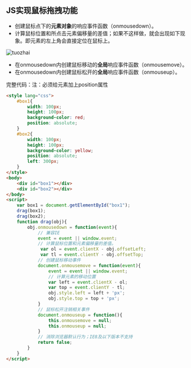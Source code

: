 ## JS实现鼠标拖拽功能

- 创建鼠标点下的**元素对象**的响应事件函数（onmousedown）。
- 计算鼠标位置和所点击元素偏移量的差值；如果不这样做，就会出现如下现象。即元素的左上角会直接定位在鼠标上。

![tuozhai](E:\图库\tuozhai.gif)

- 在onmousedown内创建鼠标移动的**全局**响应事件函数（onmousemove）。
- 在onmousedown内创建鼠标松开的**全局**响应事件函数（onmouseup）。

完整代码：注：必须给元素加上position属性

```html
<style lang="css">
    #box1{
        width: 100px;
        height: 100px;
        background-color: red;
        position: absolute;
    }
    #box2{
        width: 100px;
        height: 100px;
        background-color: yellow;
        position: absolute;
        left: 300px;
    }
</style>
<body>
    <div id="box1"></div>
    <div id="box2"></div>
</body>
<script>
    var box1 = document.getElementById("box1");
    drag(box1);
    drag(box2);
    function drag(obj){
        obj.onmousedown = function(event){
            // 兼容IE
            event = event || window.event;
            // 计算鼠标位置和元素偏移量的差值。
             var ol = event.clientX - obj.offsetLeft;
             var tl = event.clientY - obj.offsetTop;
            // 创建鼠标移动事件
            document.onmousemove = function(event){
                event = event || window.event;
                // 计算元素的移动位置
                var left = event.clientX - ol;
                var top = event.clientY - tl;
                obj.style.left = left + 'px';
                obj.style.top = top + 'px';
            }
            // 鼠标松开注销相关事件
            document.onmouseup = function(){
                this.onmousemove = null;
                this.onmouseup = null;
            }
            // 消除浏览器默认行为；IE8及以下版本不支持
            return false;
        }
    }
</script>
```

